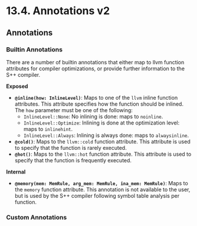 # 13.4. Annotations v2

## Annotations

### Builtin Annotations

There are a number of builtin annotations that either map to llvm function attributes for compiler optimizations, or
provide further information to the S++ compiler.

**Exposed**
- **`@inline(how: InlineLevel)`**: Maps to one of the `llvm` inline function attributes. This attribute
  specifies how the function should be inlined. The `how` parameter must be one of the following:
    - `InlineLevel::None`: No inlining is done: maps to `noinline`.
    - `InlineLevel::Optimize`: Inlining is done at the optimization level: maps to `inlinehint`.
    - `InlineLevel::Always`: Inlining is always done: maps to `alwaysinline`.
- **`@cold()`**: Maps to the `llvm::cold` function attribute. This attribute is used to specify that the function
  is rarely executed.
- **`@hot()`**: Maps to the `llvm::hot` function attribute. This attribute is used to specify that the function
  is frequently executed.

**Internal**
- **`@memory(mem: MemRule, arg_mem: MemRule, ina_mem: MemRule)`**: Maps to the `memory` function attribute. This
  annotation is not available to the user, but is used by the S++ compiler following symbol table analysis per function.

### Custom Annotations